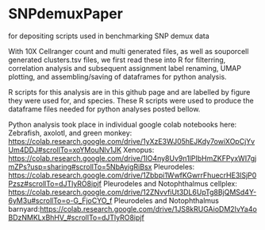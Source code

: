 # SNPdemuxPaper
for depositing scripts used in benchmarking SNP demux data

With 10X Cellranger count and multi generated files, as well as souporcell generated clusters.tsv files, we first read these into R for filterring,
correlation analysis and subsequent assignment label renaming, UMAP plotting, and assembling/saving of dataframes for python analysis.

R scripts for this analysis are in this github page and are labelled by figure they were used for, and species. These R scripts were used to produce the 
dataframe files needed for python analyses posted bellow. 

Python analysis took place in individual google colab notebooks here:
Zebrafish, axolotl, and green monkey: https://colab.research.google.com/drive/1yXzE3WJ05hEJKdy7owiXOpCjYvUm4DDJ#scrollTo=xoYMouNlv1JK
Xenopus: https://colab.research.google.com/drive/1lO4ny8Uv9n1lPIbHmZKFPyxWI7gjmZPs?usp=sharing#scrollTo=5NbAyigRiBsx
Pleurodeles: https://colab.research.google.com/drive/1Zbbpi1WwfKGwrrFhuecrHE3lSjP0Pzsz#scrollTo=dJTlyRO8ipjf
Pleurodeles and Notophthalmus cellplex: https://colab.research.google.com/drive/12ZNvvfiUt3DL6UpTg8BjQMSd4Y-6yM3u#scrollTo=o-G_FjoCYO_f
Pleurodeles and Notophthalmus barnyard:https://colab.research.google.com/drive/1JS8kRUGAioDM2IvYa4oBDzNMKLxBhHV_#scrollTo=dJTlyRO8ipjf
